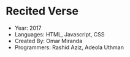 # Recited Verse

- Year: 2017
- Languages: HTML, Javascript, CSS
- Created By: Omar Miranda
- Programmers: Rashid Aziz, Adeola Uthman